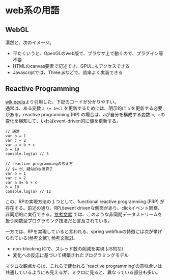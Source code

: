 # web系の用語
## WebGL
漠然と、次のイメージ。
- 平たくいうと、OpenGLのweb版で、ブラウザ上で動くので、プラグイン等不要
- HTMLのcanvas要素で記述でき、GPUにもアクセスできる
- Javascriptでは、Three.jsなどで、効率よく実装できる


## Reactive Programming
[wikipedia](https://en.wikipedia.org/wiki/Reactive_programming)より引用した、下記のコードが分かりやすい。<br>
通常は、ある変数 `a (= b+c)` を更新するためには、明示的に `a` を更新する必要がある。reactive programming (RP) の場合は、aが自分を構成する変数 `b, c`の変化を検知して、いわばevent-driven的に値を更新する。

```
// 通常
var b = 1
var c = 2
var a = b + c
b = 10
console.log(a) // 3 

// reactive programmingの考え方
// $= が、疑似的な演算子
var b = 1
var c = 2
var a $= b + c
b = 10
console.log(a) // 12
```

この、RPの実現方法の１つとして、functional reactive programming (FRP) が存在する。前述の通り、RPはevent drivenな側面があり、clickイベント同様、非同期的に実行できる。[参考文献](https://ninjinkun.hatenablog.com/entry/introrxja) では、このような非同期データストリームを扱う関数型プログラミング技法だと言及されている。

一方では、RPを実現していると言われる、spring webfluxの特徴には次が挙げられている([参考文献1](https://spring.pleiades.io/spring-framework/docs/current/reference/html/web-reactive.html), [参考文献2](https://news.mynavi.jp/itsearch/assets_c/WF01_001.jpg))。
- non-blocking IOで、スレッド数の削減を実現 (JS的な)
- 変化への反応に基づいて構築されたプログラミングモデル

マクロな観点からは、これらで使われる 'reactive programming'の意味合いは共通しているようにも見えるが、ミクロに見ると、異なっている部分も多い。

